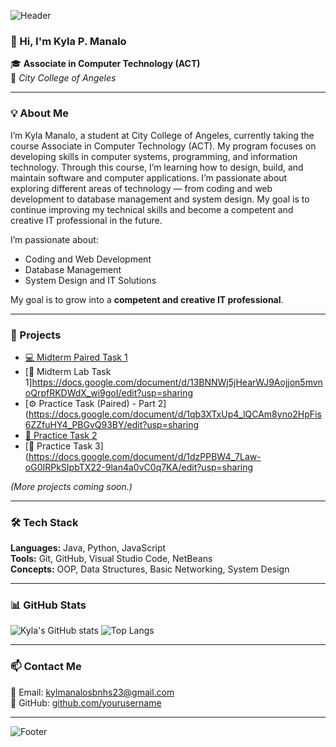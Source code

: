 ![Header](https://capsule-render.vercel.app/api?type=waving&color=0:1e3c72,100:2a5298&height=200&section=header&text=Kyla%20Manalo%20👩‍💻&fontSize=40&fontColor=ffffff)

### 👋 Hi, I'm Kyla P. Manalo  
🎓 **Associate in Computer Technology (ACT)**  
🏫 *City College of Angeles*

---

### 💡 About Me 
I’m Kyla Manalo, a student at City College of Angeles, currently taking the course Associate in Computer Technology (ACT). My program focuses on developing skills in computer systems, programming, and information technology. Through this course, I’m learning how to design, build, and maintain software and computer applications. I’m passionate about exploring different areas of technology — from coding and web development to database management and system design. My goal is to continue improving my technical skills and become a competent and creative IT professional in the future.


I’m passionate about:  
- Coding and Web Development  
- Database Management  
- System Design and IT Solutions  

My goal is to grow into a **competent and creative IT professional**.

---

### 🚀 Projects
- [💻 Midterm Paired Task 1](https://docs.google.com/document/d/1bRfLVkRtA2qwSf6BGOMG4Q4qm5NJ1EdO/edit?usp=drivesdk)
- [🧩 Midterm Lab Task 1]https://docs.google.com/document/d/13BNNWj5jHearWJ9Aojjon5mvnoQrpfRKDWdX_wi9goI/edit?usp=sharing
- [⚙️ Practice Task (Paired) - Part 2](https://docs.google.com/document/d/1qb3XTxUp4_lQCAm8yno2HpFis6ZZfuHY4_PBGvQ93BY/edit?usp=sharing
- [🔸 Practice Task 2](https://docs.google.com/document/d/1q-XG5Y0TQ60uCarmwL9XIjsTUEjEMvL0fIvB55ag6ok/edit?usp=drivesdk)
- [🔹 Practice Task 3](https://docs.google.com/document/d/1dzPPBW4_7Law-oG0IRPkSIpbTX22-9lan4a0vC0q7KA/edit?usp=sharing

*(More projects coming soon.)*

---

### 🛠️ Tech Stack
**Languages:** Java, Python, JavaScript  
**Tools:** Git, GitHub, Visual Studio Code, NetBeans  
**Concepts:** OOP, Data Structures, Basic Networking, System Design  

---

### 📊 GitHub Stats
![Kyla's GitHub stats](https://github-readme-stats.vercel.app/api?username=yourusername&show_icons=true&theme=tokyonight)
![Top Langs](https://github-readme-stats.vercel.app/api/top-langs/?username=yourusername&layout=compact&theme=tokyonight)

---

### 📫 Contact Me
📧 Email: kylmanalosbnhs23@gmail.com  
💼 GitHub: [github.com/yourusername](https://github.com/yourusername)

---

![Footer](https://capsule-render.vercel.app/api?type=waving&color=0:2a5298,100:1e3c72&height=120&section=footer)


